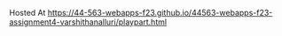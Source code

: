 Hosted At
https://44-563-webapps-f23.github.io/44563-webapps-f23-assignment4-varshithanalluri/playpart.html